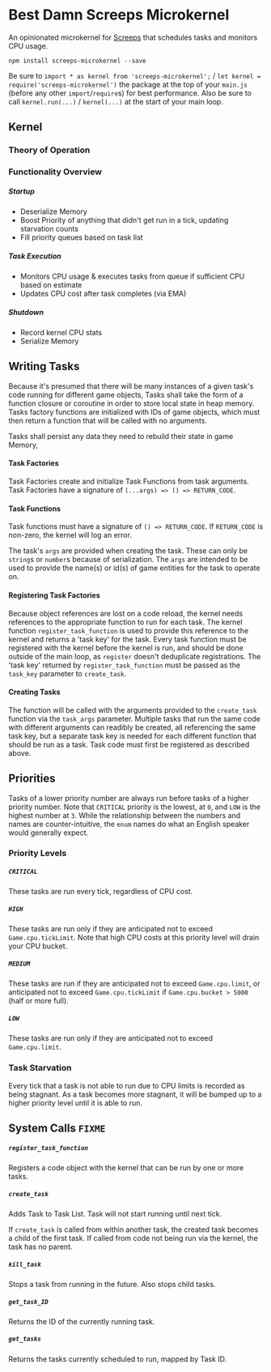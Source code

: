 # Best Damn Screeps Microkernel

An opinionated microkernel for [Screeps](http://screeps.com) that schedules tasks and monitors CPU usage.

`npm install screeps-microkernel --save`

Be sure to `import * as kernel from 'screeps-microkernel';` / `let kernel = require('screeps-microkernel')` the package at the top of your `main.js` 
 (before any other `import`/`require`s) for best performance. Also be sure to call `kernel.run(...)` / `kernel(...)` 
 at the start of your main loop.

## Kernel
### Theory of Operation

### Functionality Overview
##### Startup
* Deserialize Memory
* Boost Priority of anything that didn't get run in a tick, updating starvation counts
* Fill priority queues based on task list
##### Task Execution
* Monitors CPU usage & executes tasks from queue if sufficient CPU based on estimate
* Updates CPU cost after task completes (via EMA)
##### Shutdown
* Record kernel CPU stats
* Serialize Memory

## Writing Tasks

Because it's presumed that there will be many instances of a given task's code running for different game objects,
Tasks shall take the form of a function closure or coroutine in order to store local state in heap memory. Tasks 
factory functions are initialized with IDs of game objects, which must then return a function that will be called 
with no arguments.

Tasks shall persist any data they need to rebuild their state in game Memory, 

#### Task Factories
Task Factories create and initialize Task Functions from task arguments. Task Factories have a signature of
`(...args) => () => RETURN_CODE`.

#### Task Functions
Task functions must have a signature of `() => RETURN_CODE`. If `RETURN_CODE` is non-zero, the kernel will log
 an error.

The task's `args` are provided when creating the task. These can only be `string`s or `number`s
 because of serialization. The `args` are intended to be used to provide the name(s) or id(s) of
 game entities for the task to operate on.

#### Registering Task Factories
Because object references are lost on a code reload, the kernel needs references to the appropriate function to run for 
 each task. The kernel function `register_task_function` is used to provide this reference to the kernel and returns
 a 'task key' for the task. Every task function must be registered with the kernel before the kernel is run, and should
 be done outside of the main loop, as `register` doesn't deduplicate registrations. The 'task key' returned by 
 `register_task_function` must be passed as the `task_key` parameter to `create_task`.

#### Creating Tasks
The function will be called with the arguments provided to the `create_task` function via the `task_args` parameter.
 Multiple tasks that run the same code with different arguments can readibly be created, all referencing the same task
 key, but a separate task key is needed for each different function that should be run as a task. Task code must 
 first be registered as described above.

## Priorities

Tasks of a lower priority number are always run before tasks of a higher priority number.
 Note that `CRITICAL` priority is the lowest, at `0`, and `LOW` is the highest number at `3`.
 While the relationship between the numbers and names are counter-intuitive, 
 the `enum` names do what an English speaker would generally expect.

### Priority Levels
##### `CRITICAL` 
These tasks are run every tick, regardless of CPU cost.

##### `HIGH`
These tasks are run only if they are anticipated not to exceed `Game.cpu.tickLimit`.
Note that high CPU costs at this priority level will drain your CPU bucket.

##### `MEDIUM`
These tasks are run if they are anticipated not to exceed `Game.cpu.limit`, 
or anticipated not to exceed `Game.cpu.tickLimit` if `Game.cpu.bucket > 5000` (half or more full).

##### `LOW`
These tasks are run only if they are anticipated not to exceed `Game.cpu.limit`.

### Task Starvation
Every tick that a task is not able to run due to CPU limits is recorded as being stagnant.
As a task becomes more stagnant, it will be bumped up to a higher priority level until it
is able to run.

## System Calls `FIXME`

##### `register_task_function`
Registers a code object with the kernel that can be run by one or more tasks.

##### `create_task`
Adds Task to Task List. Task will not start running until next tick.

If `create_task` is called from within another task, the created task becomes a child of the
first task. If called from code not being run via the kernel, the task has no parent.

##### `kill_task`
Stops a task from running in the future. Also stops child tasks.

##### `get_task_ID`
Returns the ID of the currently running task.

##### `get_tasks`
Returns the tasks currently scheduled to run, mapped by Task ID.
